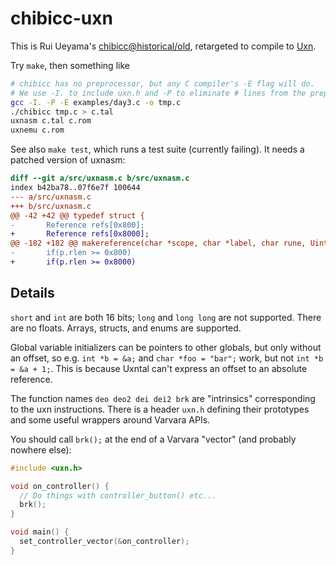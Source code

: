 # chibicc-uxn

This is Rui Ueyama's [chibicc@historical/old](https://github.com/rui314/chibicc/tree/historical/old), retargeted to compile to [Uxn](https://100r.co/site/uxn.html).

Try `make`, then something like

```sh
# chibicc has no preprocessor, but any C compiler's -E flag will do.
# We use -I. to include uxn.h and -P to eliminate # lines from the preprocessor output.
gcc -I. -P -E examples/day3.c -o tmp.c
./chibicc tmp.c > c.tal
uxnasm c.tal c.rom
uxnemu c.rom
```

See also `make test`, which runs a test suite (currently failing). It needs a patched version of uxnasm:

```patch
diff --git a/src/uxnasm.c b/src/uxnasm.c
index b42ba78..07f6e7f 100644
--- a/src/uxnasm.c
+++ b/src/uxnasm.c
@@ -42 +42 @@ typedef struct {
-       Reference refs[0x800];
+       Reference refs[0x8000];
@@ -182 +182 @@ makereference(char *scope, char *label, char rune, Uint16 addr)
-       if(p.rlen >= 0x800)
+       if(p.rlen >= 0x8000)
```

## Details

`short` and `int` are both 16 bits; `long` and `long long` are not supported. There are no floats. Arrays, structs, and enums are supported.

Global variable initializers can be pointers to other globals, but only without an offset, so e.g. `int *b = &a;` and `char *foo = "bar";` work, but not `int *b = &a + 1;`. This is because Uxntal can't express an offset to an absolute reference.

The function names `deo deo2 dei dei2 brk` are "intrinsics" corresponding to the uxn instructions. There is a header `uxn.h` defining their prototypes and some useful wrappers around Varvara APIs.

You should call `brk();` at the end of a Varvara "vector" (and probably nowhere else):

```c
#include <uxn.h>

void on_controller() {
  // Do things with controller_button() etc...
  brk();
}

void main() {
  set_controller_vector(&on_controller);
}
```
